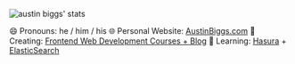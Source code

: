![austin biggs' stats](https://github-readme-stats.vercel.app/api?username=austinbiggs&count_private=true&show_icons=true)

😄 Pronouns: he / him / his
🌐 Personal Website: [AustinBiggs.com](https://austinbiggs.com)
🔭 Creating: [Frontend Web Development Courses + Blog](https://codesage.io)
🌱 Learning: [Hasura](https://hasura.io/) + [ElasticSearch](https://www.elastic.co/)
